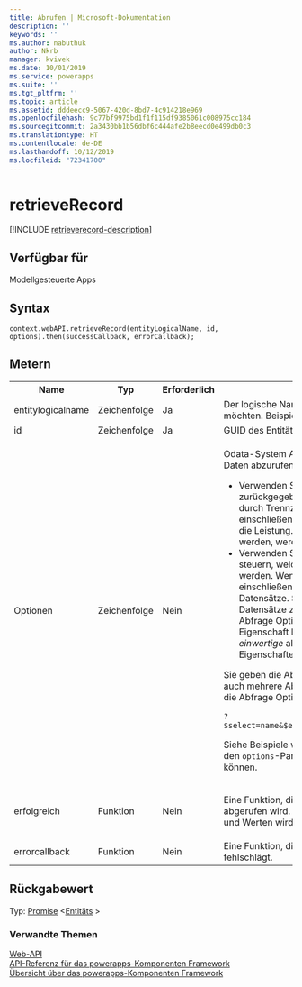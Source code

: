 ```yaml
---
title: Abrufen | Microsoft-Dokumentation
description: ''
keywords: ''
ms.author: nabuthuk
author: Nkrb
manager: kvivek
ms.date: 10/01/2019
ms.service: powerapps
ms.suite: ''
ms.tgt_pltfrm: ''
ms.topic: article
ms.assetid: dddeecc9-5067-420d-8bd7-4c914218e969
ms.openlocfilehash: 9c77bf9975bd1f1f115df9385061c008975cc184
ms.sourcegitcommit: 2a3430bb1b56dbf6c444afe2b8eecd0e499db0c3
ms.translationtype: HT
ms.contentlocale: de-DE
ms.lasthandoff: 10/12/2019
ms.locfileid: "72341700"
---
```

# <a name="retrieverecord"></a>retrieveRecord

[!INCLUDE [retrieverecord-description](includes/retrieverecord-description.md)]

## <a name="available-for"></a>Verfügbar für 

Modellgesteuerte Apps

## <a name="syntax"></a>Syntax

`context.webAPI.retrieveRecord(entityLogicalName, id, options).then(successCallback, errorCallback);`

## <a name="parameters"></a>Metern

<table style="width:100%">
<tr>
<th>Name</th>
<th>Typ</th>
<th>Erforderlich</th>
<th>Beschreibung</th>
</tr>
<tr>
<td>entitylogicalname</td>
<td>Zeichenfolge</td>
<td>Ja</td>
<td>Der logische Name der Entität des Datensatzes, den Sie abrufen möchten. Beispiel: &quot;account &quot;.</td>
</tr>
<tr>
<td>id</td>
<td>Zeichenfolge</td>
<td>Ja</td>
<td>GUID des Entitäts Datensatzes, den Sie abrufen möchten.</td>
</tr>
<tr>
<td>Optionen</td>
<td>Zeichenfolge</td>
<td>Nein</td>
<td><p>Odata-System Abfrage Optionen, <b>$Select</b> und <b>$Expand</b>, um Ihre Daten abzurufen.</p>
<ul><li>Verwenden Sie die <b>$Select</b> -System Abfrage Option, um die zurückgegebenen Eigenschaften einzuschränken, indem Sie eine durch Trennzeichen getrennte Liste mit Eigenschaftsnamen einschließen. Dies ist eine wichtige bewährte Vorgehensweise für die Leistung. Wenn Eigenschaften nicht mit <b>$Select</b>angegeben werden, werden alle Eigenschaften zurückgegeben.</li>
<li>Verwenden Sie die Abfrage Option <b>$Expand</b> System, um zu steuern, welche Daten aus verknüpften Entitäten zurückgegeben werden. Wenn Sie nur den Namen der Navigations Eigenschaft einschließen, erhalten Sie alle Eigenschaften für verwandte Datensätze. Sie können die Eigenschaften, die für verknüpfte Datensätze zurückgegeben werden, mit der <b>$Select</b> -System Abfrage Option in Klammern nach dem Namen der Navigations Eigenschaft begrenzen. Verwenden Sie diesen Wert sowohl für <i>einwertige</i> als auch für <i>Auflistungs Wert-</i> Navigations Eigenschaften.</li>
</ul>
<p>Sie geben die Abfrage Optionen an, die mit <code>?</code> beginnen. Sie können auch mehrere Abfrage Optionen angeben, indem Sie <code>&amp;</code> verwenden, um die Abfrage Optionen voneinander zu trennen. Beispiel:</p>
<code>?$select=name&amp;$expand=primarycontactid($select=contactid,fullname)</code>
<p>Siehe Beispiele weiter unten in diesem Thema, um zu erfahren, wie Sie den <code>options</code>-Parameter für verschiedene Abruf Szenarien definieren können.</td>
</tr>
<tr>
<td>erfolgreich</td>
<td>Funktion</td>
<td>Nein</td>
<td><p>Eine Funktion, die aufgerufen werden soll, wenn ein Datensatz abgerufen wird. Ein JSON-Objekt mit den abgerufenen Eigenschaften und Werten wird an die Funktion übermittelt.</p>
</td>
</tr>
<tr>
<td>errorcallback</td>
<td>Funktion</td>
<td>Nein</td>
<td>Eine Funktion, die aufgerufen werden soll, wenn der Vorgang fehlschlägt.</td>
</tr>
</table>

## <a name="return-value"></a>Rückgabewert

Typ: [Promise](https://developer.mozilla.org/docs/Web/JavaScript/reference/Global_Objects/Promise) <[Entitäts](../entity.md) >



### <a name="related-topics"></a>Verwandte Themen

[Web-API](../webapi.md)<br/>
[API-Referenz für das powerapps-Komponenten Framework](../../reference/index.md)<br/>
[Übersicht über das powerapps-Komponenten Framework](../../overview.md)